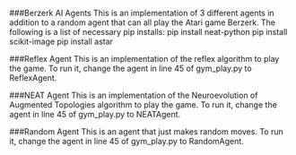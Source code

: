 ###Berzerk AI Agents
This is an implementation of 3 different agents in addition to a random agent that can all play the Atari game Berzerk.
The following is a list of necessary pip installs:
pip install neat-python
pip install scikit-image
pip install astar

###Reflex Agent
This is an implementation of the reflex algorithm to play the game. To run it, change the agent in line 45 of gym_play.py to ReflexAgent.

###NEAT Agent
This is an implementation of the Neuroevolution of Augmented Topologies algorithm to play the game. To run it, change the agent in line 45 of gym_play.py to NEATAgent.

###Random Agent
This is an agent that just makes random moves. To run it, change the agent in line 45 of gym_play.py to RandomAgent.